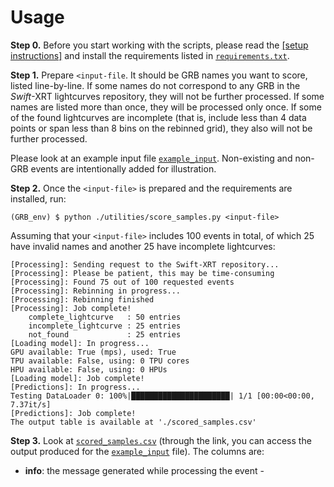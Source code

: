 # Usage
**Step 0.**
Before you start working with the scripts, please read the <a href="/README.md/#setup"> [setup instructions]</a> and install the requirements listed in [`requirements.txt`](requirements.txt).

**Step 1.** Prepare `<input-file`. It should be GRB names you want to score, listed line-by-line. If some names do not correspond to any GRB in the *Swift*-XRT lightcurves repository, they will not be further processed. If some names are listed more than once, they will be processed only once. If some of the found lightcurves are incomplete (that is, include less than 4 data points or span less than 8 bins on the rebinned grid), they also will not be further processed.

Please look at an example input file [`example_input`](example_input). Non-existing and non-GRB events are intentionally added for illustration.

**Step 2.** Once the `<input-file>` is prepared and the requirements are installed, run:
```
(GRB_env) $ python ./utilities/score_samples.py <input-file>
```
Assuming that your `<input-file>` includes 100 events in total, of which 25 have invalid names and another 25 have incomplete lightcurves:
```
[Processing]: Sending request to the Swift-XRT repository...
[Processing]: Please be patient, this may be time-consuming
[Processing]: Found 75 out of 100 requested events
[Processing]: Rebinning in progress...
[Processing]: Rebinning finished
[Processing]: Job complete!
    complete_lightcurve   : 50 entries
    incomplete_lightcurve : 25 entries
    not_found             : 25 entries
[Loading model]: In progress...
GPU available: True (mps), used: True
TPU available: False, using: 0 TPU cores
HPU available: False, using: 0 HPUs
[Loading model]: Job complete!
[Predictions]: In progress...
Testing DataLoader 0: 100%|██████████████████████| 1/1 [00:00<00:00,  7.37it/s]
[Predictions]: Job complete!
The output table is available at './scored_samples.csv'
```
**Step 3.** Look at [`scored_samples.csv`](scored_samples.csv) (through the link, you can access the output produced for the [`example_input`](example_input) file). The columns are: 

- **info**: the message generated while processing the event
      - 
